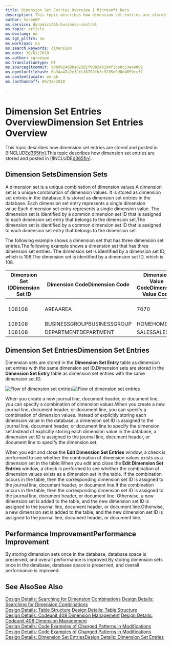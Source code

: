 ```yaml
---
title: Dimension Set Entries Overview | Microsoft Docs
description: This topic describes how dimension set entries are stored and posted in Dynamcis 365.
author: SorenGP
ms.service: dynamics365-business-central
ms.topic: article
ms.devlang: na
ms.tgt_pltfrm: na
ms.workload: na
ms.search.keywords: dimension
ms.date: 10/01/2018
ms.author: sgroespe
ms.translationtype: HT
ms.sourcegitcommit: 9dbd92409ba02281f008246194f3ce0c53e4e001
ms.openlocfilehash: 0a94a47a2c32fc38792fbfc3285e9d0e4659ccf1
ms.contentlocale: en-gb
ms.lasthandoff: 09/28/2018

---
```

# <a name="dimension-set-entries-overview"></a><span data-ttu-id="4daac-103">Dimension Set Entries Overview</span><span class="sxs-lookup"><span data-stu-id="4daac-103">Dimension Set Entries Overview</span></span>
<span data-ttu-id="4daac-104">This topic describes how dimension set entries are stored and posted in [!INCLUDE[d365fin](includes/d365fin_md.md)].</span><span class="sxs-lookup"><span data-stu-id="4daac-104">This topic describes how dimension set entries are stored and posted in [!INCLUDE[d365fin](includes/d365fin_md.md)].</span></span>  

## <a name="dimension-sets"></a><span data-ttu-id="4daac-105">Dimension Sets</span><span class="sxs-lookup"><span data-stu-id="4daac-105">Dimension Sets</span></span>  
<span data-ttu-id="4daac-106">A dimension set is a unique combination of dimension values.</span><span class="sxs-lookup"><span data-stu-id="4daac-106">A dimension set is a unique combination of dimension values.</span></span> <span data-ttu-id="4daac-107">It is stored as dimension set entries in the database.</span><span class="sxs-lookup"><span data-stu-id="4daac-107">It is stored as dimension set entries in the database.</span></span> <span data-ttu-id="4daac-108">Each dimension set entry represents a single dimension value.</span><span class="sxs-lookup"><span data-stu-id="4daac-108">Each dimension set entry represents a single dimension value.</span></span> <span data-ttu-id="4daac-109">The dimension set is identified by a common dimension set ID that is assigned to each dimension set entry that belongs to the dimension set.</span><span class="sxs-lookup"><span data-stu-id="4daac-109">The dimension set is identified by a common dimension set ID that is assigned to each dimension set entry that belongs to the dimension set.</span></span>  

<span data-ttu-id="4daac-110">The following example shows a dimension set that has three dimension set entries.</span><span class="sxs-lookup"><span data-stu-id="4daac-110">The following example shows a dimension set that has three dimension set entries.</span></span> <span data-ttu-id="4daac-111">The dimension set is identified by a dimension set ID, which is 108.</span><span class="sxs-lookup"><span data-stu-id="4daac-111">The dimension set is identified by a dimension set ID, which is 108.</span></span>  

|<span data-ttu-id="4daac-112">Dimension Set ID</span><span class="sxs-lookup"><span data-stu-id="4daac-112">Dimension Set ID</span></span>|<span data-ttu-id="4daac-113">Dimension Code</span><span class="sxs-lookup"><span data-stu-id="4daac-113">Dimension Code</span></span>|<span data-ttu-id="4daac-114">Dimension Value Code</span><span class="sxs-lookup"><span data-stu-id="4daac-114">Dimension Value Code</span></span>|<span data-ttu-id="4daac-115">Dimension Value Name</span><span class="sxs-lookup"><span data-stu-id="4daac-115">Dimension Value Name</span></span>|  
|----------------------|--------------------|--------------------------|--------------------------|  
|<span data-ttu-id="4daac-116">108</span><span class="sxs-lookup"><span data-stu-id="4daac-116">108</span></span>|<span data-ttu-id="4daac-117">AREA</span><span class="sxs-lookup"><span data-stu-id="4daac-117">AREA</span></span>|<span data-ttu-id="4daac-118">70</span><span class="sxs-lookup"><span data-stu-id="4daac-118">70</span></span>|<span data-ttu-id="4daac-119">America North</span><span class="sxs-lookup"><span data-stu-id="4daac-119">America North</span></span>|  
|<span data-ttu-id="4daac-120">108</span><span class="sxs-lookup"><span data-stu-id="4daac-120">108</span></span>|<span data-ttu-id="4daac-121">BUSINESSGROUP</span><span class="sxs-lookup"><span data-stu-id="4daac-121">BUSINESSGROUP</span></span>|<span data-ttu-id="4daac-122">HOME</span><span class="sxs-lookup"><span data-stu-id="4daac-122">HOME</span></span>|<span data-ttu-id="4daac-123">Home</span><span class="sxs-lookup"><span data-stu-id="4daac-123">Home</span></span>|  
|<span data-ttu-id="4daac-124">108</span><span class="sxs-lookup"><span data-stu-id="4daac-124">108</span></span>|<span data-ttu-id="4daac-125">DEPARTMENT</span><span class="sxs-lookup"><span data-stu-id="4daac-125">DEPARTMENT</span></span>|<span data-ttu-id="4daac-126">SALES</span><span class="sxs-lookup"><span data-stu-id="4daac-126">SALES</span></span>|<span data-ttu-id="4daac-127">Sales</span><span class="sxs-lookup"><span data-stu-id="4daac-127">Sales</span></span>|  

## <a name="dimension-set-entries"></a><span data-ttu-id="4daac-128">Dimension Set Entries</span><span class="sxs-lookup"><span data-stu-id="4daac-128">Dimension Set Entries</span></span>  
<span data-ttu-id="4daac-129">Dimension sets are stored in the **Dimension Set Entry** table as dimension set entries with the same dimension set ID.</span><span class="sxs-lookup"><span data-stu-id="4daac-129">Dimension sets are stored in the **Dimension Set Entry** table as dimension set entries with the same dimension set ID.</span></span>  

<span data-ttu-id="4daac-130">![Flow of dimension set entries](media/dimensionentrynav7.png "Flow of dimension set entries")</span><span class="sxs-lookup"><span data-stu-id="4daac-130">![Flow of dimension set entries](media/dimensionentrynav7.png "Flow of dimension set entries")</span></span>  

<span data-ttu-id="4daac-131">When you create a new journal line, document header, or document line, you can specify a combination of dimension values.</span><span class="sxs-lookup"><span data-stu-id="4daac-131">When you create a new journal line, document header, or document line, you can specify a combination of dimension values.</span></span> <span data-ttu-id="4daac-132">Instead of explicitly storing each dimension value in the database, a dimension set ID is assigned to the journal line, document header, or document line to specify the dimension set.</span><span class="sxs-lookup"><span data-stu-id="4daac-132">Instead of explicitly storing each dimension value in the database, a dimension set ID is assigned to the journal line, document header, or document line to specify the dimension set.</span></span>  

<span data-ttu-id="4daac-133">When you edit and close the **Edit Dimension Set Entries** window, a check is performed to see whether the combination of dimension values exists as a dimension set in the table.</span><span class="sxs-lookup"><span data-stu-id="4daac-133">When you edit and close the **Edit Dimension Set Entries** window, a check is performed to see whether the combination of dimension values exists as a dimension set in the table.</span></span> <span data-ttu-id="4daac-134">If the combination occurs in the table, then the corresponding dimension set ID is assigned to the journal line, document header, or document line.</span><span class="sxs-lookup"><span data-stu-id="4daac-134">If the combination occurs in the table, then the corresponding dimension set ID is assigned to the journal line, document header, or document line.</span></span> <span data-ttu-id="4daac-135">Otherwise, a new dimension set is added to the table, and the new dimension set ID is assigned to the journal line, document header, or document line.</span><span class="sxs-lookup"><span data-stu-id="4daac-135">Otherwise, a new dimension set is added to the table, and the new dimension set ID is assigned to the journal line, document header, or document line.</span></span>  

## <a name="performance-improvement"></a><span data-ttu-id="4daac-136">Performance Improvement</span><span class="sxs-lookup"><span data-stu-id="4daac-136">Performance Improvement</span></span>  
<span data-ttu-id="4daac-137">By storing dimension sets once in the database, database space is preserved, and overall performance is improved.</span><span class="sxs-lookup"><span data-stu-id="4daac-137">By storing dimension sets once in the database, database space is preserved, and overall performance is improved.</span></span>  

## <a name="see-also"></a><span data-ttu-id="4daac-138">See Also</span><span class="sxs-lookup"><span data-stu-id="4daac-138">See Also</span></span>  
<span data-ttu-id="4daac-139">[Design Details: Searching for Dimension Combinations](design-details-searching-for-dimension-combinations.md) </span><span class="sxs-lookup"><span data-stu-id="4daac-139">[Design Details: Searching for Dimension Combinations](design-details-searching-for-dimension-combinations.md) </span></span>  
<span data-ttu-id="4daac-140">[Design Details: Table Structure](design-details-table-structure.md) </span><span class="sxs-lookup"><span data-stu-id="4daac-140">[Design Details: Table Structure](design-details-table-structure.md) </span></span>  
<span data-ttu-id="4daac-141">[Design Details: Codeunit 408 Dimension Management](design-details-codeunit-408-dimension-management.md) </span><span class="sxs-lookup"><span data-stu-id="4daac-141">[Design Details: Codeunit 408 Dimension Management](design-details-codeunit-408-dimension-management.md) </span></span>  
<span data-ttu-id="4daac-142">[Design Details: Code Examples of Changed Patterns in Modifications](design-details-code-examples-of-changed-patterns-in-modifications.md) </span><span class="sxs-lookup"><span data-stu-id="4daac-142">[Design Details: Code Examples of Changed Patterns in Modifications](design-details-code-examples-of-changed-patterns-in-modifications.md) </span></span>  
[<span data-ttu-id="4daac-143">Design Details: Dimension Set Entries</span><span class="sxs-lookup"><span data-stu-id="4daac-143">Design Details: Dimension Set Entries</span></span>](design-details-dimension-set-entries.md)   

